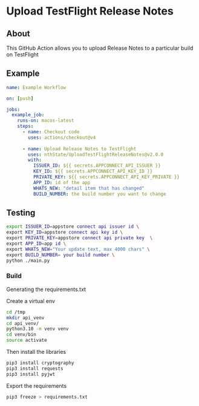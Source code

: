 # Upload TestFlight Release Notes

## About

This GitHub Action allows you to upload Release Notes to a particular build on TestFlight

## Example

```yml
name: Example Workflow

on: [push]

jobs:
  example_job:
    runs-on: macos-latest
    steps:
      - name: Checkout code
        uses: actions/checkout@v4
      
      - name: Upload Release Notes to TestFlight
        uses: nthState/UploadTestFlightReleaseNotes@v2.0.0
        with:
          ISSUER_ID: ${{ secrets.APPCONNECT_API_ISSUER }}
          KEY_ID: ${{ secrets.APPCONNECT_API_KEY_ID }}
          PRIVATE_KEY: ${{ secrets.APPCONNECT_API_KEY_PRIVATE }}
          APP_ID: id of the app
          WHATS_NEW: "detail item that has changed"
          BUILD_NUMBER: the build number you want to change

```

## Testing

```bash
export ISSUER_ID=appstore connect api issuer id \
export KEY_ID=appstore connect api key id \
export PRIVATE_KEY=appstore connect api private key  \
export APP_ID=app id \
export WHATS_NEW="Your update text, max 4000 chars" \
export BUILD_NUMBER= your build number \
python ./main.py
```


### Build

Generating the requirements.txt

Create a virtual env

```bash
cd /tmp
mkdir api_venv 
cd api_venv/                                             
python3.10 -m venv venv
cd venv/bin
source activate
```

Then install the libraries
```bash
pip3 install cryptography                                
pip3 install requests
pip3 install pyjwt
```

Export the requirements
```bash
pip3 freeze > requirements.txt 
```